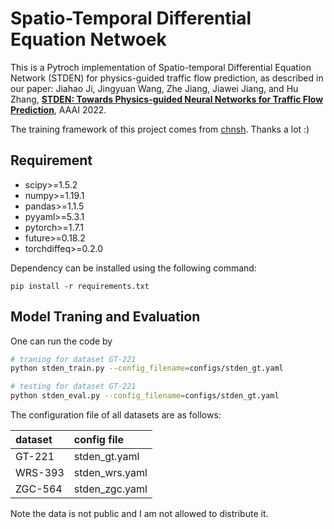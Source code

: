 # Spatio-Temporal Differential Equation Netwoek

This is a Pytroch implementation of Spatio-temporal Differential Equation Network (STDEN) for physics-guided traffic flow prediction, as described in our paper:
Jiahao Ji, Jingyuan Wang, Zhe Jiang, Jiawei Jiang, and Hu Zhang, **[STDEN: Towards Physics-guided Neural Networks for Traffic Flow Prediction](https://www.bigscity.com/publications/)**, AAAI 2022. 

The training framework of this project comes from [chnsh](https://github.com/chnsh/DCRNN_PyTorch). Thanks a lot :)

## Requirement

* scipy>=1.5.2
* numpy>=1.19.1
* pandas>=1.1.5
* pyyaml>=5.3.1
* pytorch>=1.7.1
* future>=0.18.2
* torchdiffeq>=0.2.0

Dependency can be installed using the following command:

```
pip install -r requirements.txt
```

## Model Traning and Evaluation

One can run the code by
```bash
# traning for dataset GT-221
python stden_train.py --config_filename=configs/stden_gt.yaml

# testing for dataset GT-221
python stden_eval.py --config_filename=configs/stden_gt.yaml
```
The configuration file of all datasets are as follows:

|dataset|config file|
|:--|:--|
|GT-221|stden_gt.yaml|
|WRS-393|stden_wrs.yaml|
|ZGC-564|stden_zgc.yaml|

Note the data is not public and I am not allowed to distribute it.